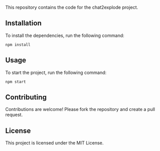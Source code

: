 This repository contains the code for the chat2explode project.

## Installation

To install the dependencies, run the following command:

```
npm install
```

## Usage

To start the project, run the following command:

```
npm start
```

## Contributing

Contributions are welcome! Please fork the repository and create a pull request.

## License

This project is licensed under the MIT License.